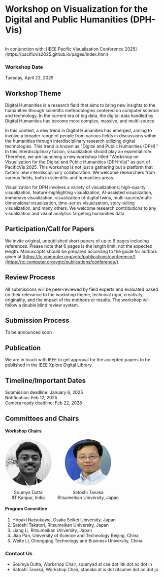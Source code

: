 # Workshop on Visualization for the Digital and Public Humanities (DPH-Vis)

<p style="text-align: left;" markdown="1">
<br>
In conjunction with:  
[IEEE Pacific Visualization Conference 2025](https://pacificvis2025.github.io/pages/index.html) <br>
<!-- <br>
Tuesday, 22 April 2025 <br> -->
</p>

### Workshop Date

Tuesday, April 22, 2025

## Workshop Theme

Digital Humanities is a research field that aims to bring new insights to the humanities through scientific methodologies centered on computer science and technology. In the current era of big data, the digital data handled by Digital Humanities has become more complex, massive, and multi-source.

In this context, a new trend in Digital Humanities has emerged, aiming to involve a broader range of people from various fields in discussions within the humanities through interdisciplinary research utilizing digital technologies. This trend is known as "Digital and Public Humanities (DPH)." In this interdisciplinary fusion, visualization should play an essential role. Therefore, we are launching a new workshop titled "Workshop on Visualization for the Digital and Public Humanities (DPH-Vis)" as part of PacificVis 2025. This workshop is not just a gathering but a platform that fosters new interdisciplinary collaboration. We welcome researchers from various fields, both in scientific and humanities areas.

Visualization for DPH involves a variety of visualizations: high-quality visualization,
feature-highlighting visualization, AI-assisted visualization, immersive visualization, visualization of digital twins, multi-source/multi-dimensional visualization, time-series visualization, story-telling visualization, and many others. We welcome research contributions to any visualization and visual analytics targeting humanities data.

## Participation/Call for Papers

We invite original, unpublished short papers of up to 6 pages including references. Please note that 6 pages is the length limit, not the expected length. Manuscripts should be prepared according to the guide for authors given at [https://tc.computer.org/vgtc/publications/conference/](https://tc.computer.org/vgtc/publications/conference/).

## Review Process

All submissions will be peer-reviewed by field experts and evaluated based on their relevance to the workshop theme, technical rigor, creativity, originality, and the impact of the methods or results. The workshop will follow a double blind review system.

## Submission Process

To be announced soon

## Publication

We are in touch with IEEE to get approval for the accepted papers to be published in the IEEE Xplore Digital Library.

## Timeline/Important Dates

Submission deadline: January 6, 2025<br>
Notification: Feb 12, 2025<br>
Camera ready deadline: Feb 22, 2028<br>

## Committees and Chairs

#### Workshop Chairs

<div style="display: flex; align-items: center; justify-content: flex-start;">
  <div style="margin-right: 20px; text-align: center;">
    <img src="images/sdutta.png" alt="Soumya Dutta" style="border-radius: 50%; width: 150px; height: 150px;">
    <p style="margin: 10px 0 0;">Soumya Dutta</p>
    <p style="margin: 0;">IIT Kanpur, India</p>
  </div>
  <div style="text-align: center;">
    <img src="images/tanaka.png" alt="Satoshi Tanaka" style="border-radius: 50%; width: 150px; height: 150px;">
    <p style="margin: 10px 0 0;">Satoshi Tanaka</p>
    <p style="margin: 0;">Ritsumeikan University, Japan</p>
  </div>
</div>

<!-- - Soumya Dutta, Indian Institute of Technology Kanpur (IIT Kanpur), India
- Satoshi Tanaka, Ritsumeikan University, Japan -->

#### Program Committee

1. Hiroaki Natsukawa, Osaka Seikei University, Japan
2. Satoshi Takatori, Ritsumeikan University, Japan
3. Liang Li, Ritsumeikan University, Japan
4. Jiao Pan, University of Science and Technology Beijing, China
5. Weite Li, Chongqing Technology and Business University, China

### Contact Us

- Soumya Dutta, Workshop Chair, soumyad at cse dot iitk dot ac dot in
- Satoshi Tanaka, Workshop Chair, stanaka at is dot ritsumei dot ac dot jp
